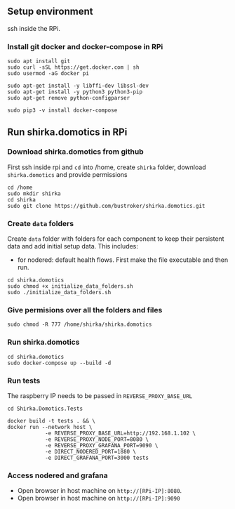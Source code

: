 ## Setup environment 
ssh inside the RPi.

### Install git docker and docker-compose in RPi
```console
sudo apt install git
sudo curl -sSL https://get.docker.com | sh
sudo usermod -aG docker pi

sudo apt-get install -y libffi-dev libssl-dev
sudo apt-get install -y python3 python3-pip
sudo apt-get remove python-configparser

sudo pip3 -v install docker-compose
```

## Run shirka.domotics in RPi
### Download shirka.domotics from github
First ssh inside rpi and `cd` into /home, create `shirka` folder, download `shirka.domotics` and provide permissions
```console
cd /home
sudo mkdir shirka
cd shirka
sudo git clone https://github.com/bustroker/shirka.domotics.git
```

### Create `data` folders
Create `data` folder with folders for each component to keep their persistent data and add initial setup data. This includes:
- for nodered: default health flows.
First make the file executable and then run.
```console
cd shirka.domotics
sudo chmod +x initialize_data_folders.sh
sudo ./initialize_data_folders.sh
```

### Give permisions over all the folders and files
```
sudo chmod -R 777 /home/shirka/shirka.domotics
```

### Run shirka.domotics
```console
cd shirka.domotics
sudo docker-compose up --build -d
```

### Run tests
The raspberry IP needs to be passed in `REVERSE_PROXY_BASE_URL`
```console 
cd Shirka.Domotics.Tests 

docker build -t tests . && \
docker run --network host \
            -e REVERSE_PROXY_BASE_URL=http://192.168.1.102 \
            -e REVERSE_PROXY_NODE_PORT=8080 \
            -e REVERSE_PROXY_GRAFANA_PORT=9090 \
            -e DIRECT_NODERED_PORT=1880 \
            -e DIRECT_GRAFANA_PORT=3000 tests
```

### Access nodered and grafana
- Open browser in host machine on `http://[RPi-IP]:8080`.
- Open browser in host machine on `http://[RPi-IP]:9090`